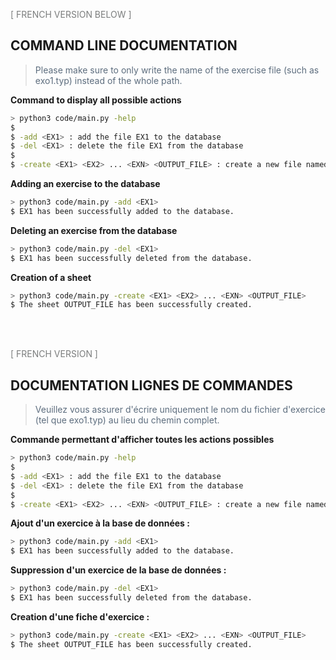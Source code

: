<span style="color:#7B7D7D;">[ FRENCH VERSION BELOW ]

## COMMAND LINE DOCUMENTATION

> <span style="color:#5D6D7E;"> Please make sure to only write the name of the exercise file (such as exo1.typ) instead of the whole path.

**Command to display all possible actions**

```bash
> python3 code/main.py -help
$
$ -add <EX1> : add the file EX1 to the database
$ -del <EX1> : delete the file EX1 from the database
$
$ -create <EX1> <EX2> ... <EXN> <OUTPUT_FILE> : create a new file named OUTPUT_FILE with EX1 and EX2, until EXN

```

**Adding an exercise to the database**

```bash
> python3 code/main.py -add <EX1> 
$ EX1 has been successfully added to the database.
```

**Deleting an exercise from the database**

```bash
> python3 code/main.py -del <EX1>
$ EX1 has been successfully deleted from the database.
```

**Creation of a sheet**

```bash
> python3 code/main.py -create <EX1> <EX2> ... <EXN> <OUTPUT_FILE>
$ The sheet OUTPUT_FILE has been successfully created.
```

<br>
<br>


<span style="color:#7B7D7D;">[ FRENCH VERSION ]

## DOCUMENTATION LIGNES DE COMMANDES

> <span style="color:#5D6D7E;"> Veuillez vous assurer d'écrire uniquement le nom du fichier d'exercice (tel que exo1.typ) au lieu du chemin complet.

**Commande permettant d'afficher toutes les actions possibles**

```bash
> python3 code/main.py -help
$
$ -add <EX1> : add the file EX1 to the database
$ -del <EX1> : delete the file EX1 from the database
$
$ -create <EX1> <EX2> ... <EXN> <OUTPUT_FILE> : create a new file named OUTPUT_FILE with EX1 and EX2, until EXN

```

**Ajout d'un exercice à la base de données :**

```bash
> python3 code/main.py -add <EX1> 
$ EX1 has been successfully added to the database.
```

**Suppression d'un exercice de la base de données :**

```bash
> python3 code/main.py -del <EX1>
$ EX1 has been successfully deleted from the database.
```

**Creation d'une fiche d'exercice :**

```bash
> python3 code/main.py -create <EX1> <EX2> ... <EXN> <OUTPUT_FILE>
$ The sheet OUTPUT_FILE has been successfully created.
```
